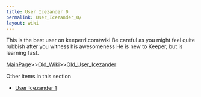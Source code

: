 ```yaml
---
title: User Icezander 0
permalink: User_Icezander_0/
layout: wiki
---
```

This is the best user on keeperrl.com/wiki
Be careful as you might feel quite rubbish after you witness his awesomeness
He is new to Keeper, but is learning fast.

[MainPage](/keeperrl_wiki/ "wikilink")>>[Old_Wiki](/keeperrl_wiki/Old_Wiki "wikilink")>>[Old_User_Icezander](/keeperrl_wiki/Old_User_Icezander "wikilink")

Other items in this section
-    [User Icezander 1](/keeperrl_wiki/User_Icezander_1 "wikilink")

